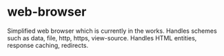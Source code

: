 # web-browser
Simplified web browser which is currently in the works. Handles schemes such as data, file, http, https, view-source.
Handles HTML entities, response caching, redirects.
